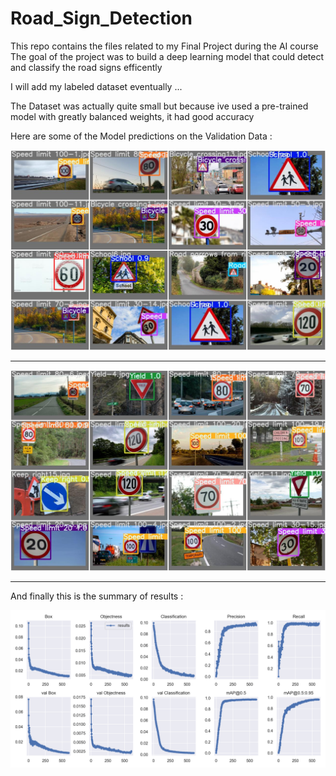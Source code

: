 # Road_Sign_Detection
This repo contains the files related to my Final Project during the AI course 
The goal of the project was to build a deep learning model that could detect and classify the 
road signs efficently

I will add my labeled dataset eventually ...

The Dataset was actually quite small but because ive used a pre-trained model with greatly balanced weights, it had good accuracy

Here are some of the Model predictions on the Validation Data :

![1st Img](exp17/val_batch0_pred.jpg)

------------------------------------------

![2nd Img](exp17/val_batch1_pred.jpg)

------------------------------------------
And finally this is the summary of results :

![3rd Img](exp17/results.png)


